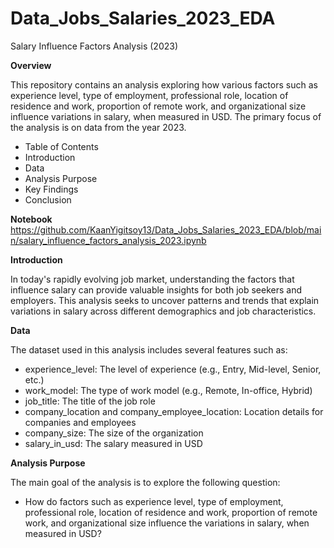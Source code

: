 # Data_Jobs_Salaries_2023_EDA

Salary Influence Factors Analysis (2023)

**Overview**

This repository contains an analysis exploring how various factors such as experience level, type of employment, professional role, location of residence and work, proportion of remote work, and organizational size influence variations in salary, when measured in USD. The primary focus of the analysis is on data from the year 2023.

* Table of Contents
* Introduction
* Data
* Analysis Purpose
* Key Findings
* Conclusion


**Notebook**
https://github.com/KaanYigitsoy13/Data_Jobs_Salaries_2023_EDA/blob/main/salary_influence_factors_analysis_2023.ipynb


**Introduction**

In today's rapidly evolving job market, understanding the factors that influence salary can provide valuable insights for both job seekers and employers. This analysis seeks to uncover patterns and trends that explain variations in salary across different demographics and job characteristics.

**Data**

The dataset used in this analysis includes several features such as:

* experience_level: The level of experience (e.g., Entry, Mid-level, Senior, etc.)
* work_model: The type of work model (e.g., Remote, In-office, Hybrid)
* job_title: The title of the job role
* company_location and company_employee_location: Location details for companies and employees
* company_size: The size of the organization
* salary_in_usd: The salary measured in USD

**Analysis Purpose**

The main goal of the analysis is to explore the following question:

* How do factors such as experience level, type of employment, professional role, location of residence and work, proportion of remote work, and organizational size influence the variations in salary, when measured in USD?
